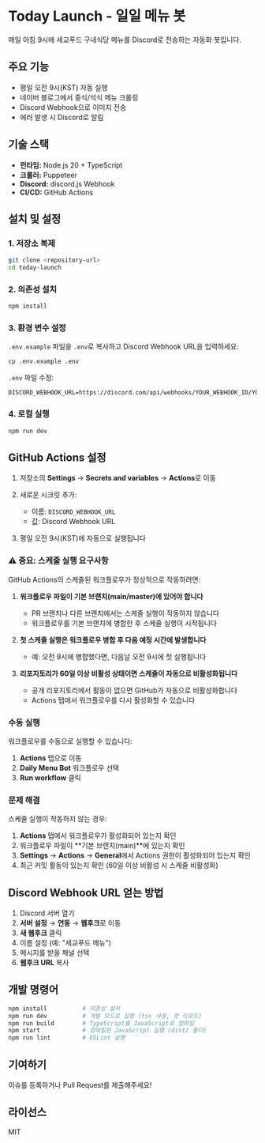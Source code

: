 # Today Launch - 일일 메뉴 봇

매일 아침 9시에 세교푸드 구내식당 메뉴를 Discord로 전송하는 자동화 봇입니다.

## 주요 기능

- 평일 오전 9시(KST) 자동 실행
- 네이버 블로그에서 중식/석식 메뉴 크롤링
- Discord Webhook으로 이미지 전송
- 에러 발생 시 Discord로 알림

## 기술 스택

- **런타임:** Node.js 20 + TypeScript
- **크롤러:** Puppeteer
- **Discord:** discord.js Webhook
- **CI/CD:** GitHub Actions

## 설치 및 설정

### 1. 저장소 복제

```bash
git clone <repository-url>
cd today-launch
```

### 2. 의존성 설치

```bash
npm install
```

### 3. 환경 변수 설정

`.env.example` 파일을 `.env`로 복사하고 Discord Webhook URL을 입력하세요:

```bash
cp .env.example .env
```

`.env` 파일 수정:

```
DISCORD_WEBHOOK_URL=https://discord.com/api/webhooks/YOUR_WEBHOOK_ID/YOUR_WEBHOOK_TOKEN
```

### 4. 로컬 실행

```bash
npm run dev
```

## GitHub Actions 설정

1. 저장소의 **Settings** → **Secrets and variables** → **Actions**로 이동
2. 새로운 시크릿 추가:
   - 이름: `DISCORD_WEBHOOK_URL`
   - 값: Discord Webhook URL

3. 평일 오전 9시(KST)에 자동으로 실행됩니다

### ⚠️ 중요: 스케줄 실행 요구사항

GitHub Actions의 스케줄된 워크플로우가 정상적으로 작동하려면:

1. **워크플로우 파일이 기본 브랜치(main/master)에 있어야 합니다**
   - PR 브랜치나 다른 브랜치에서는 스케줄 실행이 작동하지 않습니다
   - 워크플로우를 기본 브랜치에 병합한 후 스케줄 실행이 시작됩니다

2. **첫 스케줄 실행은 워크플로우 병합 후 다음 예정 시간에 발생합니다**
   - 예: 오전 9시에 병합했다면, 다음날 오전 9시에 첫 실행됩니다

3. **리포지토리가 60일 이상 비활성 상태이면 스케줄이 자동으로 비활성화됩니다**
   - 공개 리포지토리에서 활동이 없으면 GitHub가 자동으로 비활성화합니다
   - Actions 탭에서 워크플로우를 다시 활성화할 수 있습니다

### 수동 실행

워크플로우를 수동으로 실행할 수 있습니다:

1. **Actions** 탭으로 이동
2. **Daily Menu Bot** 워크플로우 선택
3. **Run workflow** 클릭

### 문제 해결

스케줄 실행이 작동하지 않는 경우:

1. **Actions** 탭에서 워크플로우가 활성화되어 있는지 확인
2. 워크플로우 파일이 **기본 브랜치(main)**에 있는지 확인
3. **Settings** → **Actions** → **General**에서 Actions 권한이 활성화되어 있는지 확인
4. 최근 커밋 활동이 있는지 확인 (60일 이상 비활성 시 스케줄 비활성화)

## Discord Webhook URL 얻는 방법

1. Discord 서버 열기
2. **서버 설정** → **연동** → **웹후크**로 이동
3. **새 웹후크** 클릭
4. 이름 설정 (예: "세교푸드 메뉴")
5. 메시지를 받을 채널 선택
6. **웹후크 URL** 복사

## 개발 명령어

```bash
npm install          # 의존성 설치
npm run dev          # 개발 모드로 실행 (tsx 사용, 핫 리로드)
npm run build        # TypeScript를 JavaScript로 컴파일
npm start            # 컴파일된 JavaScript 실행 (dist/ 폴더)
npm run lint         # ESLint 실행
```

## 기여하기

이슈를 등록하거나 Pull Request를 제출해주세요!

## 라이선스

MIT
